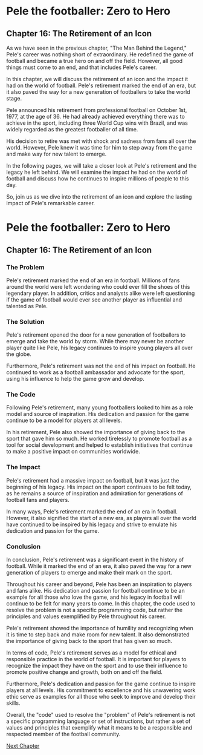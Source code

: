 # Pele the footballer: Zero to Hero

## Chapter 16: The Retirement of an Icon

As we have seen in the previous chapter, "The Man Behind the Legend," Pele's career was nothing short of extraordinary. He redefined the game of football and became a true hero on and off the field. However, all good things must come to an end, and that includes Pele's career.

In this chapter, we will discuss the retirement of an icon and the impact it had on the world of football. Pele's retirement marked the end of an era, but it also paved the way for a new generation of footballers to take the world stage.

Pele announced his retirement from professional football on October 1st, 1977, at the age of 36. He had already achieved everything there was to achieve in the sport, including three World Cup wins with Brazil, and was widely regarded as the greatest footballer of all time.

His decision to retire was met with shock and sadness from fans all over the world. However, Pele knew it was time for him to step away from the game and make way for new talent to emerge.

In the following pages, we will take a closer look at Pele's retirement and the legacy he left behind. We will examine the impact he had on the world of football and discuss how he continues to inspire millions of people to this day.

So, join us as we dive into the retirement of an icon and explore the lasting impact of Pele's remarkable career.
# Pele the footballer: Zero to Hero

## Chapter 16: The Retirement of an Icon

### The Problem

Pele's retirement marked the end of an era in football. Millions of fans around the world were left wondering who could ever fill the shoes of this legendary player. In addition, critics and analysts alike were left questioning if the game of football would ever see another player as influential and talented as Pele.

### The Solution

Pele's retirement opened the door for a new generation of footballers to emerge and take the world by storm. While there may never be another player quite like Pele, his legacy continues to inspire young players all over the globe.

Furthermore, Pele's retirement was not the end of his impact on football. He continued to work as a football ambassador and advocate for the sport, using his influence to help the game grow and develop.

### The Code

Following Pele's retirement, many young footballers looked to him as a role model and source of inspiration. His dedication and passion for the game continue to be a model for players at all levels.

In his retirement, Pele also showed the importance of giving back to the sport that gave him so much. He worked tirelessly to promote football as a tool for social development and helped to establish initiatives that continue to make a positive impact on communities worldwide.

### The Impact

Pele's retirement had a massive impact on football, but it was just the beginning of his legacy. His impact on the sport continues to be felt today, as he remains a source of inspiration and admiration for generations of football fans and players.

In many ways, Pele's retirement marked the end of an era in football. However, it also signified the start of a new era, as players all over the world have continued to be inspired by his legacy and strive to emulate his dedication and passion for the game.

### Conclusion

In conclusion, Pele's retirement was a significant event in the history of football. While it marked the end of an era, it also paved the way for a new generation of players to emerge and make their mark on the sport.

Throughout his career and beyond, Pele has been an inspiration to players and fans alike. His dedication and passion for football continue to be an example for all those who love the game, and his legacy in football will continue to be felt for many years to come.
In this chapter, the code used to resolve the problem is not a specific programming code, but rather the principles and values exemplified by Pele throughout his career.

Pele's retirement showed the importance of humility and recognizing when it is time to step back and make room for new talent. It also demonstrated the importance of giving back to the sport that has given so much.

In terms of code, Pele's retirement serves as a model for ethical and responsible practice in the world of football. It is important for players to recognize the impact they have on the sport and to use their influence to promote positive change and growth, both on and off the field.

Furthermore, Pele's dedication and passion for the game continue to inspire players at all levels. His commitment to excellence and his unwavering work ethic serve as examples for all those who seek to improve and develop their skills.

Overall, the "code" used to resolve the "problem" of Pele's retirement is not a specific programming language or set of instructions, but rather a set of values and principles that exemplify what it means to be a responsible and respected member of the football community.


[Next Chapter](17_Chapter17.md)